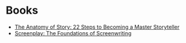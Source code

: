 # Books

* [The Anatomy of Story: 22 Steps to Becoming a Master Storyteller](https://amzn.to/3kEiZ4g)
* [Screenplay: The Foundations of Screenwriting](https://amzn.to/3wSW1sz)

